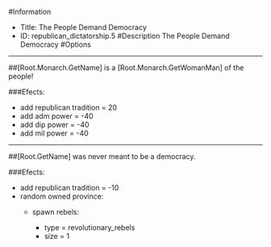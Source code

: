 #Information
 - Title: The People Demand Democracy
 - ID: republican_dictatorship.5
#Description
The People Demand Democracy
#Options

___
##[Root.Monarch.GetName] is a [Root.Monarch.GetWomanMan] of the people!

###Efects:<ul><li>add republican tradition = 20</li><li>add adm power = -40</li><li>add dip power = -40</li><li>add mil power = -40</li></ul>

___
##[Root.GetName] was never meant to be a democracy.

###Efects:<ul><li>add republican tradition = -10</li><li>random owned province:</li><ul><li>spawn rebels:</li><ul><li>type = revolutionary_rebels</li><li>size = 1</li></ul></ul></ul>
